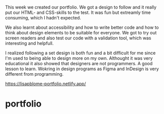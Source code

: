 This week we created our portfolio. We got a design to follow and it really put our HTML- and CSS-skills to the test. It was fun but extreamly time consuming, which I hadn't expected.

We also learnt about accessibility and how to write better code and how to think about design elements to be suitable for everyone. We got to try out screen readers and also test our code with a validation tool, which was interesting and helpfull.

I realized following a set design is both fun and a bit difficult for me since I'm used to being able to design more on my own. Althought it was very educational it also showed that designers are not programmers. A good lesson to learn. Wokring in design programs as Figma and InDesign is very different from programming.

https://lisapblome-portfolio.netlify.app/

# portfolio
